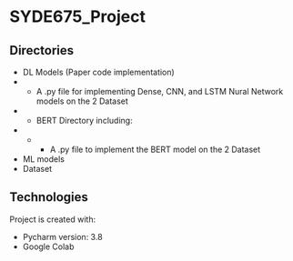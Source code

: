 # SYDE675_Project
## Directories
* DL Models (Paper code implementation)
 * * A .py file for implementing Dense, CNN, and LSTM Nural Network models on the 2 Dataset
 * * BERT Directory including:
 * * * A .py file to implement the BERT model on the 2 Dataset 
* ML models
* Dataset


## Technologies
Project is created with:
* Pycharm version: 3.8
* Google Colab
